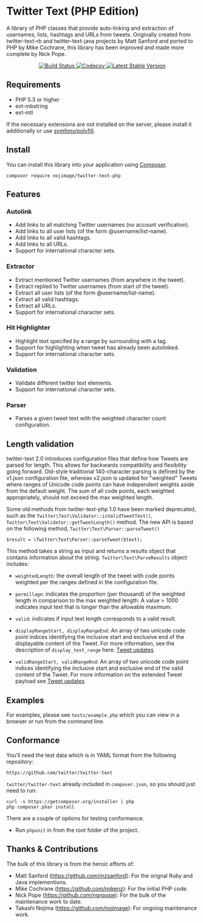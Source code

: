 # Twitter Text (PHP Edition) #

A library of PHP classes that provide auto-linking and extraction of usernames,
lists, hashtags and URLs from tweets.  Originally created from twitter-text-rb
and twitter-text-java projects by Matt Sanford and ported to PHP by Mike
Cochrane, this library has been improved and made more complete by Nick Pope.

<p align="center">
    <a href="https://travis-ci.org/nojimage/twitter-text-php" target="_blank">
        <img alt="Build Status" src="https://img.shields.io/travis/nojimage/twitter-text-php/master.svg?style=flat-square">
    </a>
    <a href="https://codecov.io/gh/nojimage/twitter-text-php" target="_blank">
        <img alt="Codecov" src="https://img.shields.io/codecov/c/github/nojimage/twitter-text-php.svg?style=flat-square">
    </a>
    <a href="https://packagist.org/packages/nojimage/twitter-text-php" target="_blank">
        <img alt="Latest Stable Version" src="https://img.shields.io/packagist/v/nojimage/twitter-text-php.svg?style=flat-square">
    </a>
</p>

## Requirements ##

- PHP 5.3 or higher
- ext-mbstring
- ext-intl

If the necessary extensions are not installed on the server, please install it additionally or use [symfony/polyfill](https://github.com/symfony/polyfill).

## Install ##

You can install this library into your application using [Composer](https://getcomposer.org/).

```
composer require nojimage/twitter-text-php
```

## Features ##

### Autolink ##

 - Add links to all matching Twitter usernames (no account verification).
 - Add links to all user lists (of the form @username/list-name).
 - Add links to all valid hashtags.
 - Add links to all URLs.
 - Support for international character sets.

### Extractor ###

 - Extract mentioned Twitter usernames (from anywhere in the tweet).
 - Extract replied to Twitter usernames (from start of the tweet).
 - Extract all user lists (of the form @username/list-name).
 - Extract all valid hashtags.
 - Extract all URLs.
 - Support for international character sets.

### Hit Highlighter ###

 - Highlight text specifed by a range by surrounding with a tag.
 - Support for highlighting when tweet has already been autolinked.
 - Support for international character sets.

### Validation ###

 - Validate different twitter text elements.
 - Support for international character sets.

### Parser ###

- Parses a given tweet text with the weighted character count configuration.

## Length validation ##

twitter-text 2.0 introduces configuration files that define how Tweets are parsed for length. This allows for backwards compatibility and flexibility going forward. Old-style traditional 140-character parsing is defined by the v1.json configuration file, whereas v2.json is updated for "weighted" Tweets where ranges of Unicode code points can have independent weights aside from the default weight. The sum of all code points, each weighted appropriately, should not exceed the max weighted length.

Some old methods from twitter-text-php 1.0 have been marked deprecated, such as the `Twitter\Text\Validator::isValidTweetText()`, `Twitter\Text\Validator::getTweetLength()` method. The new API is based on the following method, `Twitter\Text\Parser::parseTweet()`

```(php)
$result = \Twitter\Text\Parser::parseTweet($text);
```

This method takes a string as input and returns a results object that contains information about the string. `Twitter\Text\ParseResults` object includes:

- `weightedLength`: the overall length of the tweet with code points
weighted per the ranges defined in the configuration file.

- `permillage`: indicates the proportion (per thousand) of the weighted
length in comparison to the max weighted length. A value > 1000
indicates input text that is longer than the allowable maximum.

- `valid`: indicates if input text length corresponds to a valid
result.

- `displayRangeStart, displayRangeEnd`: An array of two unicode code point
indices identifying the inclusive start and exclusive end of the
displayable content of the Tweet. For more information, see
the description of `display_text_range` here:
[Tweet updates](https://developer.twitter.com/en/docs/tweets/tweet-updates)

- `validRangeStart, validRangeRnd`: An array of two unicode code point
indices identifying the inclusive start and exclusive end of the valid
content of the Tweet. For more information on the extended Tweet
payload see [Tweet updates](https://developer.twitter.com/en/docs/tweets/tweet-updates)

## Examples ##

For examples, please see `tests/example.php` which you can view in a browser or
run from the command line.

## Conformance ##

You'll need the test data which is in YAML format from the following
repository:

    https://github.com/twitter/twitter-text

`twitter/twitter-text` already included in `composer.json`, so you should just need to run:

    curl -s https://getcomposer.org/installer | php
    php composer.phar install

There are a couple of options for testing conformance:

- Run `phpunit` in from the root folder of the project.

## Thanks & Contributions ##

The bulk of this library is from the heroic efforts of:

 - Matt Sanford (https://github.com/mzsanford): For the orignal Ruby and Java implementions.
 - Mike Cochrane (https://github.com/mikenz): For the initial PHP code.
 - Nick Pope (https://github.com/ngnpope): For the bulk of the maintenance work to date.
 - Takashi Nojima (https://github.com/nojimage): For ongoing maintenance work.
